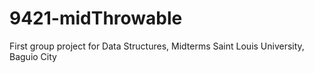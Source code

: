 # 9421-midThrowable
First group project for Data Structures, Midterms
Saint Louis University, Baguio City
